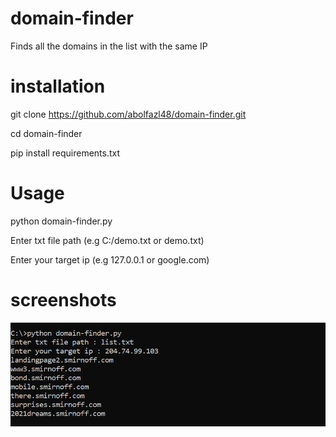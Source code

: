# domain-finder
Finds all the domains in the list with the same IP

# installation
git clone https://github.com/abolfazl48/domain-finder.git

cd domain-finder

pip install requirements.txt

# Usage
python domain-finder.py

Enter txt file path (e.g C:/demo.txt or demo.txt)

Enter your target ip (e.g 127.0.0.1 or google.com)

# screenshots
![screenshot 1 ](https://github.com/Abolfazl48/domain-finder/blob/main/screenshot.PNG)

